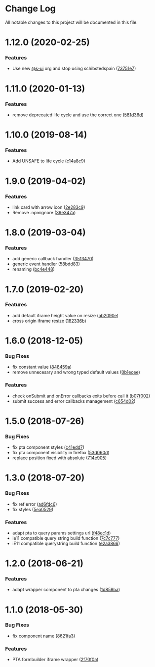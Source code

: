 # Change Log

All notable changes to this project will be documented in this file.

# 1.12.0 (2020-02-25)


### Features

* Use new [@s-ui](https://github.com/s-ui) org and stop using schibstedspain ([73751e7](https://github.com/SUI-Components/schibsted-spain-components/commit/73751e78d72a1ccd3f810d1b0004fb562a4aabab))



# 1.11.0 (2020-01-13)


### Features

* remove deprecated life cycle and use the correct one ([581d36d](https://github.com/SUI-Components/schibsted-spain-components/commit/581d36d86ac55aeb80711e7f1d8cdf6738e7fd67))



# 1.10.0 (2019-08-14)


### Features

* Add UNSAFE to life cycle ([c14a8c9](https://github.com/SUI-Components/schibsted-spain-components/commit/c14a8c900fc30693166775b26a06f696650019aa))



# 1.9.0 (2019-04-02)


### Features

* link card with arrow icon ([2e283c9](https://github.com/SUI-Components/schibsted-spain-components/commit/2e283c9a6c25c92228d5f9b73273ad0544f32584))
* Remove .npmignore ([39e347a](https://github.com/SUI-Components/schibsted-spain-components/commit/39e347a481317bc8bd88b8b61f42d484f841062b))



# 1.8.0 (2019-03-04)


### Features

* add generic callback handler ([3513470](https://github.com/SUI-Components/schibsted-spain-components/commit/3513470c1dbaca99df595ca7ca68cabbed724464))
* generic event handler ([58bdd83](https://github.com/SUI-Components/schibsted-spain-components/commit/58bdd83fa01f43dba610b5ccc867eab80c9d849b))
* renaming ([bc4e448](https://github.com/SUI-Components/schibsted-spain-components/commit/bc4e448b0643618cb13dd23cb788651079189451))



# 1.7.0 (2019-02-20)


### Features

* add default iframe height value on resize ([ab2090e](https://github.com/SUI-Components/schibsted-spain-components/commit/ab2090eb45459acb19b63a477d1886cd6b8001c4))
* cross origin iframe resize ([182336b](https://github.com/SUI-Components/schibsted-spain-components/commit/182336b3d8c68a6c7b812f28692e81be5b6d4505))



# 1.6.0 (2018-12-05)


### Bug Fixes

* fix constant value ([848459a](https://github.com/SUI-Components/schibsted-spain-components/commit/848459ac9dcf7f5ef446d8959b225dc2436d59c2))
* remove unnecesary and wrong typed default values ([0b1ecee](https://github.com/SUI-Components/schibsted-spain-components/commit/0b1ecee13f0b6804f8850fc0b64940049380303b))


### Features

* check onSubmit and onError callbacks exits before call it ([b07f002](https://github.com/SUI-Components/schibsted-spain-components/commit/b07f00241d83eb3201e8446b3116bd5dcf56303a))
* submit success and error callbacks management ([c654d02](https://github.com/SUI-Components/schibsted-spain-components/commit/c654d02823ce7356eeb277de690948cf8e6188c3))



# 1.5.0 (2018-07-26)


### Bug Fixes

* fix pta component styles ([c41edd7](https://github.com/SUI-Components/schibsted-spain-components/commit/c41edd7c12ee25f635d60fa7917faf0ac9ace40f))
* fix pta component visibility in firefox ([53d060d](https://github.com/SUI-Components/schibsted-spain-components/commit/53d060d5a8b8bc24e0308ca547973d7cd4a788a4))
* replace position fixed with absolute ([714e905](https://github.com/SUI-Components/schibsted-spain-components/commit/714e905ad10df44be60725d842b18fc050cf7de9))



# 1.3.0 (2018-07-20)


### Bug Fixes

* fix ref error ([ad6fdc6](https://github.com/SUI-Components/schibsted-spain-components/commit/ad6fdc61f2bd053a273465590af8b7af80f71dc1))
* fix styles ([5ea0529](https://github.com/SUI-Components/schibsted-spain-components/commit/5ea052910cbe48b85c3485c49ed3d7e51a0b7dd7))


### Features

* adapt pta to query params settings url ([f48ec1d](https://github.com/SUI-Components/schibsted-spain-components/commit/f48ec1d06244784c647213a3d1c98b445cf13416))
* ie11 compatible query string build function ([7c7c777](https://github.com/SUI-Components/schibsted-spain-components/commit/7c7c777311e6712b56b982d65dbe870098e1ddba))
* iE11 compatible querystring build function ([e2a3866](https://github.com/SUI-Components/schibsted-spain-components/commit/e2a3866bf1311e644b2c7ceab8144b86c0545d8c))



# 1.2.0 (2018-06-21)


### Features

* adapt wrapper component to pta changes ([1d858ba](https://github.com/SUI-Components/schibsted-spain-components/commit/1d858ba96f0b88d277654ef3d918d3bcc3f835e2))



# 1.1.0 (2018-05-30)


### Bug Fixes

* fix component name ([8621fa3](https://github.com/SUI-Components/schibsted-spain-components/commit/8621fa3b3639727590663df881a0a65af6f0f67a))


### Features

* PTA formbuilder iframe wrapper ([2f70f0a](https://github.com/SUI-Components/schibsted-spain-components/commit/2f70f0abd78a74ebc60fd4249bd7c94abf61a7f8))




